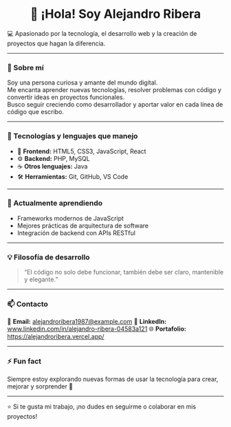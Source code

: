 <h1 align="center">👋 ¡Hola! Soy Alejandro Ribera</h1>

  💻 Apasionado por la tecnología, el desarrollo web y la creación de proyectos que hagan la diferencia.  

---

### 🚀 Sobre mí

Soy una persona curiosa y amante del mundo digital.  
Me encanta aprender nuevas tecnologías, resolver problemas con código y convertir ideas en proyectos funcionales.  
Busco seguir creciendo como desarrollador y aportar valor en cada línea de código que escribo.

---

### 🧠 Tecnologías y lenguajes que manejo

- 🧩 **Frontend:** HTML5, CSS3, JavaScript, React  
- ⚙️ **Backend:** PHP, MySQL  
- ☕ **Otros lenguajes:** Java  
- 🛠️ **Herramientas:** Git, GitHub, VS Code  

---

### 🌱 Actualmente aprendiendo

- Frameworks modernos de JavaScript  
- Mejores prácticas de arquitectura de software  
- Integración de backend con APIs RESTful  

---

### 💡 Filosofía de desarrollo

> “El código no solo debe funcionar, también debe ser claro, mantenible y elegante.”

---

### 📫 Contacto

📧 **Email:** alejandroribera1987@example.com
💼 **LinkedIn:** www.linkedin.com/in/alejandro-ribera-04583a121
🌐 **Portafolio:** https://alejandroribera.vercel.app/

---

### ⚡ Fun fact

Siempre estoy explorando nuevas formas de usar la tecnología para crear, mejorar y sorprender 🚀

---

⭐ Si te gusta mi trabajo, ¡no dudes en seguirme o colaborar en mis proyectos!
